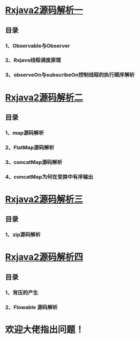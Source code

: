 # [Rxjava2源码解析一](https://github.com/shenliangshanghai/Rxjava2/blob/master/Rxjava2源码解析一.md)
## 目录
### 1、Observable与Observer
### 2、Rxjava线程调度原理
### 3、observeOn与subscribeOn控制线程的执行顺序解析

# [Rxjava2源码解析二](https://github.com/shenliangshanghai/Rxjava2/blob/master/Rxjava2源码解析二.md)
## 目录
### 1、map源码解析
### 2、FlatMap源码解析
### 3、concatMap源码解析
### 4、concatMap为何在变换中有序输出

# [Rxjava2源码解析三](https://github.com/shenliangshanghai/Rxjava2/blob/master/Rxjava2源码解析三.md)
## 目录
### 1、zip源码解析

# [Rxjava2源码解析四](https://github.com/shenliangshanghai/Rxjava2/blob/master/Rxjava2源码解析四.md)
## 目录
### 1、背压的产生
### 2、Flowable 源码解析

# 欢迎大佬指出问题！
